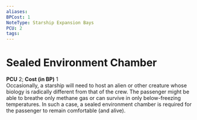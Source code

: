 ```yaml
---
aliases: 
BPCost: 1
NoteType: Starship Expansion Bays
PCU: 2
tags: 
---
```


# Sealed Environment Chamber

**PCU** 2; **Cost (in BP)** 1  
Occasionally, a starship will need to host an alien or other creature whose biology is radically different from that of the crew. The passenger might be able to breathe only methane gas or can survive in only below-freezing temperatures. In such a case, a sealed environment chamber is required for the passenger to remain comfortable (and alive).